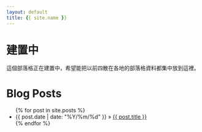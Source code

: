 ```yaml
---
layout: default
title: {{ site.name }}
---
```


# 建置中

這個部落格正在建置中，希望能把以前四散在各地的部落格資料都集中放到這裡。

# Blog Posts

<ul class="posts">
  {% for post in site.posts %}
    <li><span>{{ post.date | date: "%Y/%m/%d" }}</span> &raquo; <a href="{{ site.baseurl }}{{ post.url }}">{{ post.title }}</a></li>
  {% endfor %}
</ul>

<script id="dsq-count-scr" src="//taichunmin-ghpages-blog.disqus.com/count.js" async></script>
